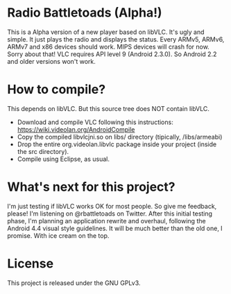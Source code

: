 Radio Battletoads (Alpha!)
==========================

This is a Alpha version of a new player based on libVLC. It's ugly and simple. It just plays
the radio and displays the status. Every ARMv5, ARMv6, ARMv7 and x86 devices should work.
MIPS devices will crash for now. Sorry about that!
VLC requires API level 9 (Android 2.3.0). So Android 2.2 and older versions won't work.

How to compile?
===============
This depends on libVLC. But this source tree does NOT contain libVLC.

 * Download and compile VLC following this instructions: https://wiki.videolan.org/AndroidCompile
 * Copy the compiled libvlcjni.so on libs/<arch> directory (tipically, /libs/armeabi)
 * Drop the entire org.videolan.libvlc package inside your project (inside the src directory).
 * Compile using Eclipse, as usual.
 
What's next for this project?
=============================
I'm just testing if libVLC works OK for most people. So give me feedback, please! I'm listening
on @rbattletoads on Twitter.
After this initial testing phase, I'm planning an application rewrite and overhaul, following the
Android 4.4 visual style guidelines.
It will be much better than the old one, I promise.
With ice cream on the top.

License
=======
This project is released under the GNU GPLv3.
